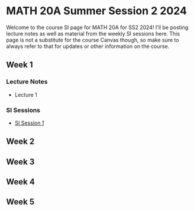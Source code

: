# MATH 20A Summer Session 2 2024

Welcome to the course SI page for MATH 20A for SS2 2024! I'll be posting lecture notes as well as material from the weekly SI sessions here. This page is not a substitute for the course Canvas though, so make sure to always refer to that for updates or other information on the course.

## Week 1

### Lecture Notes

- Lecture 1

### SI Sessions

- [SI Session 1]()

## Week 2

## Week 3

## Week 4

## Week 5

